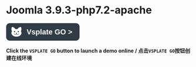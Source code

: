 # Joomla 3.9.3-php7.2-apache

<a href="https://www.vsplate.com/?docker-compose=https://github.com/vsplate/dcenvs/joomla/3.9.3-php7.2-apache"><img alt="VSPLATE GO" src="https://raw.githubusercontent.com/vsplate/images/master/vsgo_btn.png" width="200px"></a>

**Click the `VSPLATE GO` button to launch a demo online / 点击`VSPLATE GO`按钮创建在线环境**